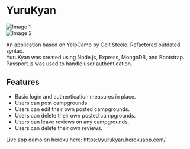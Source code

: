 # YuruKyan

![Image 1]()  
![Image 2]()  

An application based on YelpCamp by Colt Steele. Refactored outdated syntax. <br>
YuruKyan was created using Node.js, Express, MongoDB, and Bootstrap. Passport.js was used to handle user authentication.  

## Features
* Basic login and authentication measures in place.
* Users can post campgrounds.
* Users can edit their own posted campgrounds.
* Users can delete their own posted campgrounds.
* Users can leave reviews on any campgrounds.
* Users can delete their own reviews.

Live app demo on heroku here: https://yurukyan.herokuapp.com/
